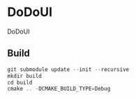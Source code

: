 # DoDoUI
DoDoUI



## Build

```c++
git submodule update --init --recursive
mkdir build
cd build
cmake .. -DCMAKE_BUILD_TYPE=Debug
```


